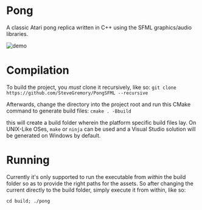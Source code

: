 # Pong

A classic Atari pong replica written in C++ using the SFML graphics/audio libraries.

![demo](./assets/demo.gif)

# Compilation

To build the project, you _must_ clone it recursively, like so:
`git clone https://github.com/SteveGremory/PongSFML --recursive`

Afterwards, change the directory into the project root and run this CMake command to generate build files:
`cmake . -Bbuild`

this will create a build folder wherein the platform specific build files lay. On UNIX-Like OSes, `make` or `ninja` can be used and a Visual Studio solution will be generated on Windows by default.

# Running

Currently it's only supported to run the executable from _within_ the build folder so as to provide the right paths for the assets. So after changing the current directly to the build folder, simply execute it from within, like so:

`cd build; ./pong`

